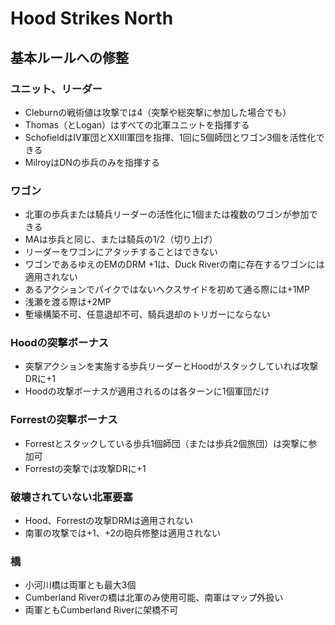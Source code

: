 # Hood Strikes North

## 基本ルールへの修整

### ユニット、リーダー
- Cleburnの戦術値は攻撃では4（突撃や総突撃に参加した場合でも）
- Thomas（とLogan）はすべての北軍ユニットを指揮する
- SchofieldはIV軍団とXXIII軍団を指揮、1回に5個師団とワゴン3個を活性化できる
- MilroyはDNの歩兵のみを指揮する

### ワゴン
- 北軍の歩兵または騎兵リーダーの活性化に1個または複数のワゴンが参加できる
- MAは歩兵と同じ、または騎兵の1/2（切り上げ）
- リーダーをワゴンにアタッチすることはできない
- ワゴンであるゆえのEMのDRM +1は、Duck Riverの南に存在するワゴンには適用されない
- あるアクションでパイクではないヘクスサイドを初めて通る際には+1MP
- 浅瀬を渡る際は+2MP
- 塹壕構築不可、任意退却不可、騎兵退却のトリガーにならない

### Hoodの突撃ボーナス
- 突撃アクションを実施する歩兵リーダーとHoodがスタックしていれば攻撃DRに+1
- Hoodの攻撃ボーナスが適用されるのは各ターンに1個軍団だけ

### Forrestの突撃ボーナス
- Forrestとスタックしている歩兵1個師団（または歩兵2個旅団）は突撃に参加可
- Forrestの突撃では攻撃DRに+1

### 破壊されていない北軍要塞
- Hood、Forrestの攻撃DRMは適用されない
- 南軍の攻撃では+1、+2の砲兵修整は適用されない

### 橋
- 小河川橋は両軍とも最大3個
- Cumberland Riverの橋は北軍のみ使用可能、南軍はマップ外扱い
- 両軍ともCumberland Riverに架橋不可
